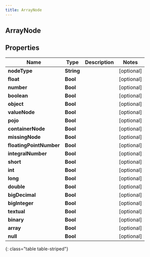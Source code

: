 ```yaml
---
title: ArrayNode
---
```

## ArrayNode

## Properties

|Name | Type | Description | Notes|
|------------ | ------------- | ------------- | -------------|
| **nodeType** | **String** |  | [optional] |
| **float** | **Bool** |  | [optional] |
| **number** | **Bool** |  | [optional] |
| **boolean** | **Bool** |  | [optional] |
| **object** | **Bool** |  | [optional] |
| **valueNode** | **Bool** |  | [optional] |
| **pojo** | **Bool** |  | [optional] |
| **containerNode** | **Bool** |  | [optional] |
| **missingNode** | **Bool** |  | [optional] |
| **floatingPointNumber** | **Bool** |  | [optional] |
| **integralNumber** | **Bool** |  | [optional] |
| **short** | **Bool** |  | [optional] |
| **int** | **Bool** |  | [optional] |
| **long** | **Bool** |  | [optional] |
| **double** | **Bool** |  | [optional] |
| **bigDecimal** | **Bool** |  | [optional] |
| **bigInteger** | **Bool** |  | [optional] |
| **textual** | **Bool** |  | [optional] |
| **binary** | **Bool** |  | [optional] |
| **array** | **Bool** |  | [optional] |
| **null** | **Bool** |  | [optional] |
{: class="table table-striped"}


